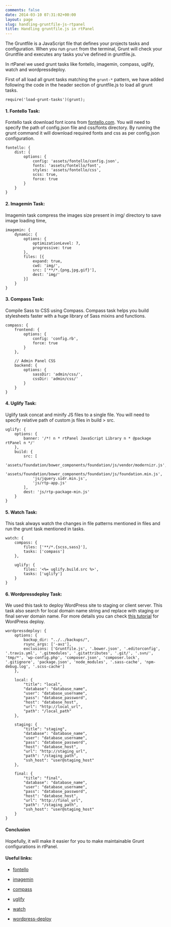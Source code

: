 ```yaml
---
comments: false
date: 2014-03-10 07:31:02+00:00
layout: page
slug: handling-gruntfile-js-rtpanel
title: Handling gruntfile.js in rtPanel
---
```


The Gruntfile is a JavaScript file that defines your projects tasks and configuration. When you run `grunt` from the terminal, Grunt will check your Gruntfile and executes any tasks you've defined in gruntfile.js.

In rtPanel we used grunt tasks like fontello, imagemin, compass, uglify, watch and wordpressdeploy.

First of all load all grunt tasks matching the `grunt-*` pattern, we have added following the code in the header section of gruntfile.js to load all grunt tasks.

    
    require('load-grunt-tasks')(grunt);





#### 1. Fontello Task:


Fontello task download font icons from [fontello.com](http://fontello.com/). You will need to specify the path of config.json file and css/fonts directory. By running the grunt command it will download required fonts and css as per config.json configuration.

    
    fontello: {
        dist: {
            options: {
                config: 'assets/fontello/config.json',
                fonts: 'assets/fontello/font',
                styles: 'assets/fontello/css',
                scss: true,
                force: true
            }
        }
    }




#### 2. Imagemin Task:


Imagemin task compress the images size present in img/ directory to save image loading time,

    
    imagemin: {
        dynamic: {
            options: {
                optimizationLevel: 7,
                progressive: true
            },
            files: [{
                expand: true,
                cwd: 'img/',
                src: ['**/*.{png,jpg,gif}'],
                dest: 'img/'
            }]
        }
    }




#### 3. Compass Task:


Compile Sass to CSS using Compass. Compass task helps you build stylesheets faster with a huge library of Sass mixins and functions.

    
    compass: {
        frontend: {
            options: {
                config: 'config.rb',
                force: true
            }
        },
    
        // Admin Panel CSS
        backend: {
            options: {
                sassDir: 'admin/css/',
                cssDir: 'admin/css/'
            }
        }
    }




#### 4. Uglify Task:


Uglify task concat and minify JS files to a single file. You will need to specify relative path of custom js files in build > src.

    
    uglify: {
        options: {
            banner: '/*! n * rtPanel JavaScript Library n * @package rtPanel n */'
        },
        build: {
            src: [
                'assets/foundation/bower_components/foundation/js/vendor/modernizr.js',
                'assets/foundation/bower_components/foundation/js/foundation.min.js',
                'js/jquery.sidr.min.js',
                'js/rtp-app.js'
            ],
            dest: 'js/rtp-package-min.js'
        }
    }




#### 5. Watch Task:


This task always watch the changes in file patterns mentioned in files and run the grunt task mentioned in tasks.

    
    watch: {
        compass: {
            files: ['**/*.{scss,sass}'],
            tasks: ['compass']
        },
    
        uglify: {
            files: '<%= uglify.build.src %>',
            tasks: ['uglify']
        }
    }




#### 6. Wordpressdeploy Task:


We used this task to deploy WordPress site to staging or client server. This task also search for local domain name string and replace with staging or final server domain name. For more details you can check [this tutorial](https://rtcamp.com/rtpanel/docs/developer/automation-site-deployment/) for WordPress deploy.

    
    wordpressdeploy: {
        options: {
            backup_dir: "../../backups/",
            rsync_args: ['-avz'],
            exclusions: ['Gruntfile.js', '.bower.json', '.editorconfig', '.travis.yml', '.gitmodules', '.gitattributes', '.git/', '.svn/', 'tmp/*', 'wp-config.php', 'composer.json', 'composer.lock', '.gitignore', 'package.json', 'node_modules', '.sass-cache', 'npm-debug.log', '.scss-cache']
        },
    
        local: {
            "title": "local",
            "database": "database_name",
            "user": "database_username",
            "pass": "database_password",
            "host": "database_host",
            "url": "http://local_url",
            "path": "/local_path"
        },
    
        staging: {
            "title": "staging",
            "database": "database_name",
            "user": "database_username",
            "pass": "database_password",
            "host": "database_host",
            "url": "http://staging_url",
            "path": "/staging_path",
            "ssh_host": "user@staging_host"
        },
    
        final: {
            "title": "final",
            "database": "database_name",
            "user": "database_username",
            "pass": "database_password",
            "host": "database_host",
            "url": "http://final_url",
            "path": "/staging_path",
            "ssh_host": "user@staging_host"
        }
    }




#### Conclusion


Hopefully, it will make it easier for you to make maintainable Grunt configurations in rtPanel.


#### Useful links:





	
  * [fontello](https://npmjs.org/package/grunt-fontello)

	
  * [imagemin](https://npmjs.org/package/grunt-contrib-imagemin)

	
  * [compass](https://npmjs.org/package/grunt-contrib-compass)

	
  * [uglify](https://npmjs.org/package/grunt-contrib-uglify)

	
  * [watch](https://npmjs.org/package/grunt-contrib-watch)

	
  * [wordpress-deploy](https://npmjs.org/package/grunt-wordpress-deploy)



